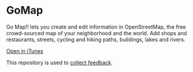GoMap
=====

Go Map!! lets you create and edit information in OpenStreetMap, the free crowd-sourced map of your neighborhood and the world. Add shops and restaurants, streets, cycling and hiking paths, buildings, lakes and rivers.

[Open in iTunes](https://itunes.apple.com/app/id592990211)

This repository is used to [collect feedback](https://github.com/bryceco/GoMap/issues).
